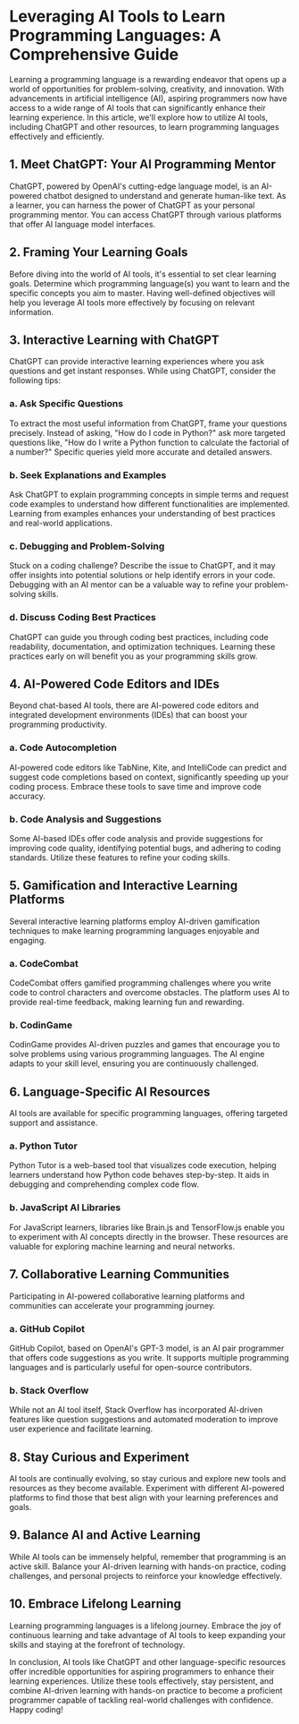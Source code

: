 # Leveraging AI Tools to Learn Programming Languages: A Comprehensive Guide

Learning a programming language is a rewarding endeavor that opens up a world of opportunities for problem-solving, creativity, and innovation. With advancements in artificial intelligence (AI), aspiring programmers now have access to a wide range of AI tools that can significantly enhance their learning experience. In this article, we'll explore how to utilize AI tools, including ChatGPT and other resources, to learn programming languages effectively and efficiently.

## 1. Meet ChatGPT: Your AI Programming Mentor

ChatGPT, powered by OpenAI's cutting-edge language model, is an AI-powered chatbot designed to understand and generate human-like text. As a learner, you can harness the power of ChatGPT as your personal programming mentor. You can access ChatGPT through various platforms that offer AI language model interfaces.

## 2. Framing Your Learning Goals

Before diving into the world of AI tools, it's essential to set clear learning goals. Determine which programming language(s) you want to learn and the specific concepts you aim to master. Having well-defined objectives will help you leverage AI tools more effectively by focusing on relevant information.

## 3. Interactive Learning with ChatGPT

ChatGPT can provide interactive learning experiences where you ask questions and get instant responses. While using ChatGPT, consider the following tips:

### a. Ask Specific Questions

To extract the most useful information from ChatGPT, frame your questions precisely. Instead of asking, "How do I code in Python?" ask more targeted questions like, "How do I write a Python function to calculate the factorial of a number?" Specific queries yield more accurate and detailed answers.

### b. Seek Explanations and Examples

Ask ChatGPT to explain programming concepts in simple terms and request code examples to understand how different functionalities are implemented. Learning from examples enhances your understanding of best practices and real-world applications.

### c. Debugging and Problem-Solving

Stuck on a coding challenge? Describe the issue to ChatGPT, and it may offer insights into potential solutions or help identify errors in your code. Debugging with an AI mentor can be a valuable way to refine your problem-solving skills.

### d. Discuss Coding Best Practices

ChatGPT can guide you through coding best practices, including code readability, documentation, and optimization techniques. Learning these practices early on will benefit you as your programming skills grow.

## 4. AI-Powered Code Editors and IDEs

Beyond chat-based AI tools, there are AI-powered code editors and integrated development environments (IDEs) that can boost your programming productivity.

### a. Code Autocompletion

AI-powered code editors like TabNine, Kite, and IntelliCode can predict and suggest code completions based on context, significantly speeding up your coding process. Embrace these tools to save time and improve code accuracy.

### b. Code Analysis and Suggestions

Some AI-based IDEs offer code analysis and provide suggestions for improving code quality, identifying potential bugs, and adhering to coding standards. Utilize these features to refine your coding skills.

## 5. Gamification and Interactive Learning Platforms

Several interactive learning platforms employ AI-driven gamification techniques to make learning programming languages enjoyable and engaging.

### a. CodeCombat

CodeCombat offers gamified programming challenges where you write code to control characters and overcome obstacles. The platform uses AI to provide real-time feedback, making learning fun and rewarding.

### b. CodinGame

CodinGame provides AI-driven puzzles and games that encourage you to solve problems using various programming languages. The AI engine adapts to your skill level, ensuring you are continuously challenged.

## 6. Language-Specific AI Resources

AI tools are available for specific programming languages, offering targeted support and assistance.

### a. Python Tutor

Python Tutor is a web-based tool that visualizes code execution, helping learners understand how Python code behaves step-by-step. It aids in debugging and comprehending complex code flow.

### b. JavaScript AI Libraries

For JavaScript learners, libraries like Brain.js and TensorFlow.js enable you to experiment with AI concepts directly in the browser. These resources are valuable for exploring machine learning and neural networks.

## 7. Collaborative Learning Communities

Participating in AI-powered collaborative learning platforms and communities can accelerate your programming journey.

### a. GitHub Copilot

GitHub Copilot, based on OpenAI's GPT-3 model, is an AI pair programmer that offers code suggestions as you write. It supports multiple programming languages and is particularly useful for open-source contributors.

### b. Stack Overflow

While not an AI tool itself, Stack Overflow has incorporated AI-driven features like question suggestions and automated moderation to improve user experience and facilitate learning.

## 8. Stay Curious and Experiment

AI tools are continually evolving, so stay curious and explore new tools and resources as they become available. Experiment with different AI-powered platforms to find those that best align with your learning preferences and goals.

## 9. Balance AI and Active Learning

While AI tools can be immensely helpful, remember that programming is an active skill. Balance your AI-driven learning with hands-on practice, coding challenges, and personal projects to reinforce your knowledge effectively.

## 10. Embrace Lifelong Learning

Learning programming languages is a lifelong journey. Embrace the joy of continuous learning and take advantage of AI tools to keep expanding your skills and staying at the forefront of technology.

In conclusion, AI tools like ChatGPT and other language-specific resources offer incredible opportunities for aspiring programmers to enhance their learning experiences. Utilize these tools effectively, stay persistent, and combine AI-driven learning with hands-on practice to become a proficient programmer capable of tackling real-world challenges with confidence. Happy coding!